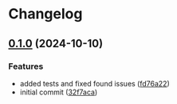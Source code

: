 # Changelog

## [0.1.0](https://github.com/intosoft-tm/axon-brave-observability/compare/v0.0.1...v0.1.0) (2024-10-10)


### Features

* added tests and fixed found issues ([fd76a22](https://github.com/intosoft-tm/axon-brave-observability/commit/fd76a2225d0b305d415e072d94f6dbcb35e89008))
* initial commit ([32f7aca](https://github.com/intosoft-tm/axon-brave-observability/commit/32f7aca940f931b5c50b3b5a03bc9f662ec6666b))
